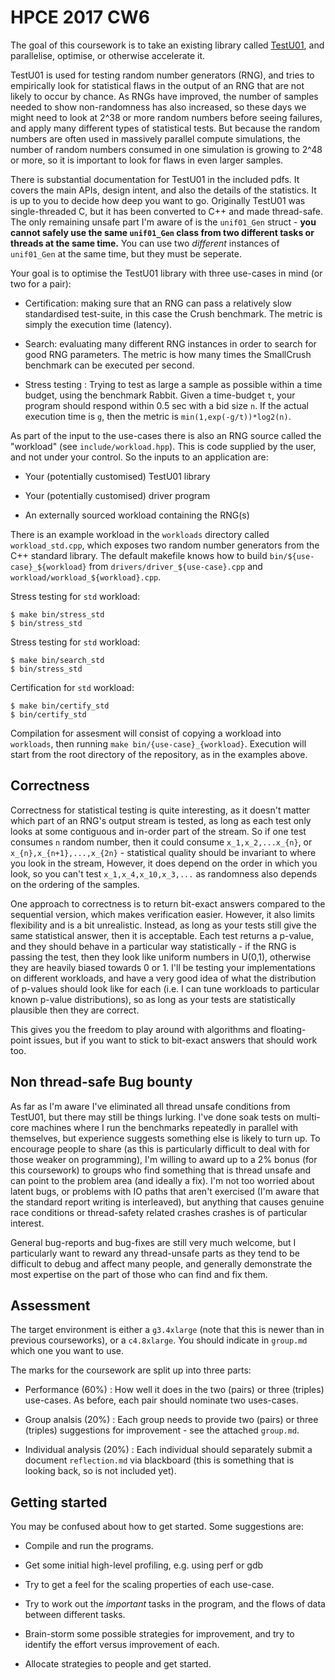 HPCE 2017 CW6
=============

The goal of this coursework is to take an existing library
called [TestU01](http://simul.iro.umontreal.ca/testu01/tu01.html),
and parallelise, optimise, or otherwise accelerate it.

TestU01 is used for testing random number generators (RNG), and
tries to empirically look for statistical flaws in the output of
an RNG that are not likely to occur by chance. As RNGs have improved,
the number of samples needed to show non-randomness has
also increased, so these days we might need to look at 2^38 or
more random numbers before seeing failures, and apply many different
types of statistical tests.  But because the random numbers are often
used in massively parallel compute simulations, the number of
random numbers consumed in one simulation is growing to 2^48 or
more, so it is important to look for flaws in even larger samples.

There is substantial documentation for TestU01 in the included
pdfs. It covers the main APIs, design intent, and also the details
of the statistics. It is up to you to decide how deep you want
to go. Originally TestU01 was single-threaded C, but it has been
converted to C++ and made thread-safe. The only remaining unsafe
part I'm aware of is the `unif01_Gen` struct - **you cannot safely use
the same `unif01_Gen` class from two different tasks or threads
at the same time.** You can use two _different_ instances of
`unif01_Gen` at the same time, but they must be seperate.

Your goal is to optimise the TestU01 library with three use-cases
in mind (or two for a pair):

- Certification: making sure that an RNG can pass a relatively slow
  standardised test-suite, in this case the Crush benchmark. The
  metric is simply the execution time (latency).
  
- Search: evaluating many different RNG instances in order to search
  for good RNG parameters. The metric is how many times the SmallCrush
  benchmark can be executed per second.

- Stress testing : Trying to test as large a sample
  as possible within a time budget, using the benchmark Rabbit. Given a
  time-budget `t`, your program should respond within 0.5 sec with a bid size `n`.
  If the actual execution time is `g`, then the metric is `min(1,exp(-g/t))*log2(n)`.

As part of the input to the use-cases there is also an RNG source
called the "workload" (see `include/workload.hpp`). This is code
supplied by the user, and not under your control. So the inputs to
an application are:

- Your (potentially customised) TestU01 library

- Your (potentially customised) driver program

- An externally sourced workload containing the RNG(s)

There is an example workload in the `workloads` directory called
`workload_std.cpp`, which exposes two random number generators
from the C++ standard library. The default makefile knows
how to build `bin/${use-case}_${workload}` from `drivers/driver_${use-case}.cpp`
and `workload/workload_${workload}.cpp`.

Stress testing for `std` workload:
```
$ make bin/stress_std
$ bin/stress_std
```

Stress testing for `std` workload:
```
$ make bin/search_std
$ bin/stress_std
```

Certification for `std` workload:
```
$ make bin/certify_std
$ bin/certify_std
```

Compilation for assesment will consist of copying a workload
into `workloads`, then running `make bin/{use-case}_{workload}`.
Execution will start from the root directory of the repository,
as in the examples above.

Correctness
-----------

Correctness for statistical testing is quite interesting, as it doesn't
matter which part of an RNG's output stream is tested, as long as each
test only looks at some contiguous and in-order part of the stream. So
if one test consumes `n` random number, then it could consume `x_1,x_2,...x_{n}`,
or `x_{n},x_{n+1},...,x_{2n}` - statistical quality should be invariant
to where you look in the stream, However, it does depend on the order
in which you look, so you can't test `x_1,x_4,x_10,x_3,...` as randomness
also depends on the ordering of the samples.

One approach to correctness is to return bit-exact answers compared to
the sequential version, which makes verification easier. However, it
also limits flexibility and is a bit unrealistic. Instead, as long as
your tests still give the same statistical answer, then it is acceptable.
Each test returns a p-value, and they should behave in a particular
way statistically - if the RNG is passing the test, then they look
like uniform numbers in U(0,1), otherwise they are heavily biased towards
0 or 1. I'll be testing your implementations on different workloads,
and have a very good idea of what the distribution of p-values should
look like for each (i.e. I can tune workloads to particular known p-value
distributions), so as long as your tests are statistically plausible
then they are correct.

This gives you the freedom to play around with algorithms and floating-point
issues, but if you want to stick to bit-exact answers that should
work too.

Non thread-safe Bug bounty
----------------------

As far as I'm aware I've eliminated all thread unsafe conditions
from TestU01, but there may still be things lurking. I've done
soak tests on multi-core machines where I run the benchmarks
repeatedly in parallel with themselves, but experience suggests something
else is likely to turn up. To encourage people to share (as this
is particularly difficult to deal with for those weaker on programming),
I'm willing to award up to a 2% bonus (for this coursework) to groups
who find something that is thread unsafe and can point to the problem
area (and ideally a fix). I'm not too worried about latent bugs, or
problems with IO paths that aren't exercised (I'm aware that the
standard report writing is interleaved), but anything that
causes genuine race conditions or thread-safety related crashes
crashes is of particular interest.

General bug-reports and bug-fixes are still very much welcome, but
I particularly want to reward any thread-unsafe parts as they tend
to be difficult to debug and affect many people, and generally
demonstrate the most expertise on the part of those who can find
and fix them.
  
Assessment
----------

The target environment is either a `g3.4xlarge` (note that this is
newer than in previous courseworks), or a `c4.8xlarge`. You
should indicate in `group.md` which one you want to use.

The marks for the coursework are split up into three parts:

- Performance (60%) : How well it does in the two (pairs) or three (triples) use-cases.
                      As before, each pair should nominate two uses-cases.

- Group analsis (20%) : Each group needs to provide two (pairs) or three (triples)
                        suggestions for improvement - see the attached `group.md`.

- Individual analysis (20%) : Each individual should separately submit a 
                       document `reflection.md` via blackboard (this is something that
                       is looking back, so is not included yet).

Getting started
---------------

You may be confused about how to get started. Some suggestions are:

- Compile and run the programs.

- Get some initial high-level profiling, e.g. using perf or gdb

- Try to get a feel for the scaling properties of each use-case.

- Try to work out the _important_ tasks in the program, and
  the flows of data between different tasks.
  
- Brain-storm some possible strategies for improvement, and try to
  identify the effort versus improvement of each.
  
- Allocate strategies to people and get started.
